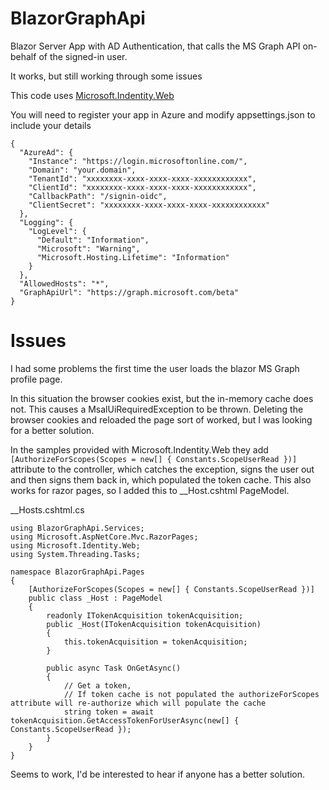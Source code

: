# BlazorGraphApi

Blazor Server App with AD Authentication, that calls the MS Graph API on-behalf of the signed-in user.

It works, but still working through some issues

This code uses [Microsoft.Indentity.Web](https://github.com/AzureAD/microsoft-identity-web)

You will need to register your app in Azure and modify appsettings.json to include your details

```
{
  "AzureAd": {
    "Instance": "https://login.microsoftonline.com/",
    "Domain": "your.domain",
    "TenantId": "xxxxxxxx-xxxx-xxxx-xxxx-xxxxxxxxxxxx",
    "ClientId": "xxxxxxxx-xxxx-xxxx-xxxx-xxxxxxxxxxxx",
    "CallbackPath": "/signin-oidc",
    "ClientSecret": "xxxxxxxx-xxxx-xxxx-xxxx-xxxxxxxxxxxx"
  },
  "Logging": {
    "LogLevel": {
      "Default": "Information",
      "Microsoft": "Warning",
      "Microsoft.Hosting.Lifetime": "Information"
    }
  },
  "AllowedHosts": "*",
  "GraphApiUrl": "https://graph.microsoft.com/beta"
}
```

# Issues

I had some problems the first time the user loads the blazor MS Graph profile page.

In this situation the browser cookies exist, but the in-memory cache does not. This causes a MsalUiRequiredException to be thrown. 
Deleting the browser cookies and reloaded the page sort of worked, but I was looking for a better solution.

In the samples provided with Microsoft.Indentity.Web 
they add ``` [AuthorizeForScopes(Scopes = new[] { Constants.ScopeUserRead })] ``` attribute to the controller, which catches the exception, signs the user out and then signs them back in, which populated the token cache. This also works for razor pages, so I added this to __Host.cshtml PageModel.


__Hosts.cshtml.cs

```
using BlazorGraphApi.Services;
using Microsoft.AspNetCore.Mvc.RazorPages;
using Microsoft.Identity.Web;
using System.Threading.Tasks;

namespace BlazorGraphApi.Pages
{
    [AuthorizeForScopes(Scopes = new[] { Constants.ScopeUserRead })]
    public class _Host : PageModel
    {
        readonly ITokenAcquisition tokenAcquisition;
        public _Host(ITokenAcquisition tokenAcquisition)
        {
            this.tokenAcquisition = tokenAcquisition;
        }

        public async Task OnGetAsync()
        {
            // Get a token, 
            // If token cache is not populated the authorizeForScopes attribute will re-authorize which will populate the cache
            string token = await tokenAcquisition.GetAccessTokenForUserAsync(new[] { Constants.ScopeUserRead });
        }
    }
}

```

Seems to work, I'd be interested to hear if anyone has a better solution.
